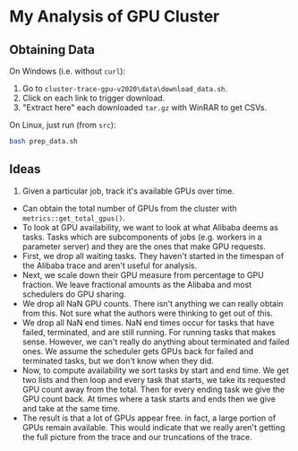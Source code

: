# My Analysis of GPU Cluster

## Obtaining Data

On Windows (i.e. without `curl`): 

1. Go to `cluster-trace-gpu-v2020\data\download_data.sh`.
2. Click on each link to trigger download.
3. "Extract here" each downloaded `tar.gz` with WinRAR to get CSVs.

On Linux, just run (from `src`): 

```bash
bash prep_data.sh
```

## Ideas 

1. Given a particular job, track it's available GPUs over time.
* Can obtain the total number of GPUs from the cluster with `metrics::get_total_gpus()`.
* To look at GPU availability, we want to look at what Alibaba deems as tasks. Tasks which are subcomponents of jobs (e.g. workers in a parameter server) and they are the ones that make GPU requests. 
* First, we drop all waiting tasks. They haven't started in the timespan of the Alibaba trace and aren't useful for analysis.
* Next, we scale down their GPU measure from percentage to GPU fraction. We leave fractional amounts as the Alibaba and most schedulers do GPU sharing.
* We drop all NaN GPU counts. There isn't anything we can really obtain from this. Not sure what the authors were thinking to get out of this.
* We drop all NaN end times. NaN end times occur for tasks that have failed, terminated, and are still running. For running tasks that makes sense. However, we can't really do anything about terminated and failed ones. We assume the scheduler gets GPUs back for failed and terminated tasks, but we don't know when they did.
* Now, to compute availability we sort tasks by start and end time. We get two lists and then loop and every task that starts, we take its requested GPU count away from the total. Then for every ending task we give the GPU count back. At times where a task starts and ends then we give and take at the same time.
* The result is that a lot of GPUs appear free. in fact, a large portion of GPUs remain available. This would indicate that we really aren't getting the full picture from the trace and our truncations of the trace.

